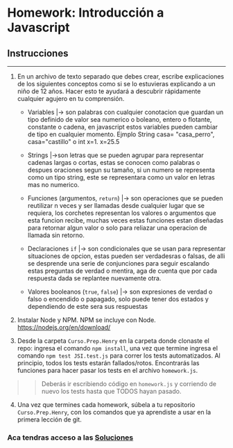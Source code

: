 # Homework: Introducción a Javascript

## Instrucciones
---
1. En un archivo de texto separado que debes crear, escribe explicaciones de los siguientes conceptos como si se lo estuvieras explicando a un niño de 12 años. Hacer esto te ayudará a descubrir rápidamente cualquier agujero en tu comprensión.

	* Variables
		|-> son palabras con cualquier conotacion que guardan un tipo definido de valor sea numerico o 	boleano, entero o flotante, constante o cadena, en javascript estos variables pueden cambiar de tipo en cualquier momento. Ejmplo  String casa= "casa_perro", casa="castillo" o int x=1. x=25.5

	* Strings
		|->son letras que se pueden agrupar para representar cadenas largas o cortas, estas se conocen como palabras o despues oraciones segun su tamaño, si un numero se representa como un tipo string, este se representara como un valor en letras mas no numerico.
	* Funciones (argumentos, `return`)
		|-> son operaciones que se pueden reutilizar n veces y ser llamadas desde cualquier lugar que se requiera, los corchetes representan los valores o argumentos que esta funcion recibe, muchas veces estas funciones estan diseñadas para retornar algun valor o solo para reliazar una operacion de llamada sin retorno. 
	* Declaraciones `if`
		|-> son condicionales que se usan para representar situaciones de opcion, estas pueden ser verdadesras o falsas, de alli se desprende una serie de conjunciones para seguir escalando estas preguntas de verdad o mentira, aga de cuenta que por cada respuesta dada se replantee nuevamente otra.
	* Valores booleanos (`true`, `false`)
		|-> son expresiones de verdad o falso o encendido o papagado, solo puede tener dos estados y dependiendo de este sera sus respuestas 


2. Instalar Node y NPM. NPM se incluye con Node. https://nodejs.org/en/download/

3. Desde la carpeta `Curso.Prep.Henry` en la carpeta donde clonaste el repo: ingresa el comando `npm install`, una vez que termine ingresa el comando `npm test JSI.test.js` para correr los tests automatizados. Al principio, todos los tests estarán fallados/rotos. Encontrarás las funciones para hacer pasar los tests en el archivo `homework.js`.

>> Deberás ir escribiendo código en `homework.js` y corriendo de nuevo los tests hasta que TODOS hayan pasado.

4. Una vez que termines cada homework, súbela a tu repositorio `Curso.Prep.Henry`, con los comandos que ya aprendiste a usar en la primera lección de git. 


### Aca tendras acceso a las [Soluciones](https://github.com/atralice/Curso.Prep.Henry/blob/solution/02-JS-I/homework/homework.js)

